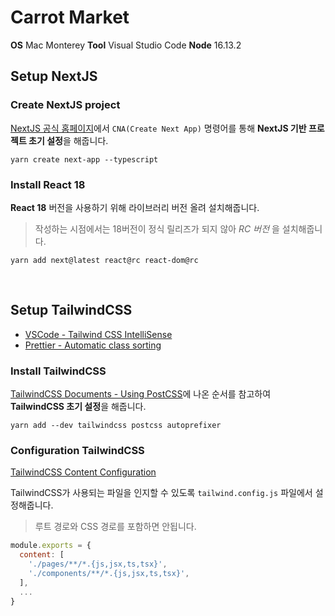# Carrot Market

**OS** Mac Monterey
**Tool** Visual Studio Code
**Node** 16.13.2

## Setup NextJS

### Create NextJS project
[NextJS 공식 홈페이지](https://nextjs.org/docs/getting-started)에서 `CNA(Create Next App)` 명령어를 통해 **NextJS 기반 프로젝트 초기 설정**을 해줍니다.

```
yarn create next-app --typescript
```

### Install React 18

**React 18** 버전을 사용하기 위해 라이브러리 버전 올려 설치해줍니다.

> 작성하는 시점에서는 18버전이 정식 릴리즈가 되지 않아 _RC 버전_ 을 설치해줍니다.

```
yarn add next@latest react@rc react-dom@rc
```

<br>

## Setup TailwindCSS

- [VSCode - Tailwind CSS IntelliSense](https://marketplace.visualstudio.com/items?itemName=bradlc.vscode-tailwindcss)
- [Prettier - Automatic class sorting](https://tailwindcss.com/blog/automatic-class-sorting-with-prettier)

### Install TailwindCSS
[TailwindCSS Documents - Using PostCSS](https://tailwindcss.com/docs/installation/using-postcss)에 나온 순서를 참고하여 **TailwindCSS 초기 설정**을 해줍니다.

```
yarn add --dev tailwindcss postcss autoprefixer
```

### Configuration TailwindCSS
[TailwindCSS Content Configuration](https://tailwindcss.com/docs/content-configuration)

TailwindCSS가 사용되는 파일을 인지할 수 있도록 `tailwind.config.js` 파일에서 설정해줍니다.

> 루트 경로와 CSS 경로를 포함하면 안됩니다.

```javascript
module.exports = {
  content: [
    './pages/**/*.{js,jsx,ts,tsx}',
    './components/**/*.{js,jsx,ts,tsx}',
  ],
  ...
}
```

